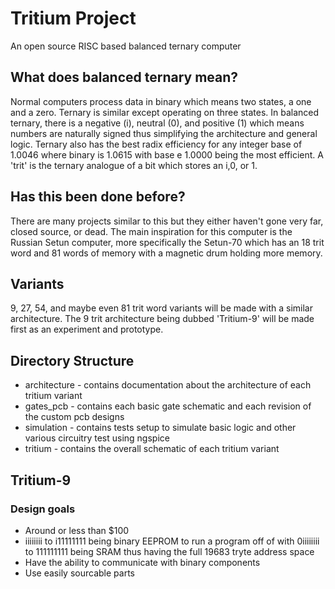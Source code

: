 # Tritium Project
An open source RISC based balanced ternary computer

## What does balanced ternary mean?
Normal computers process data in binary which means two states, a one and a zero. Ternary is similar except operating on three states. In balanced ternary, there is a negative (i), neutral (0), and positive (1) which means numbers are naturally signed thus simplifying the architecture and general logic. Ternary also has the best radix efficiency for any integer base of 1.0046 where binary is 1.0615 with base e 1.0000 being the most efficient. A 'trit' is the ternary analogue of a bit which stores an i,0, or 1. 

## Has this been done before?
There are many projects similar to this but they either haven't gone very far, closed source, or dead. The main inspiration for this computer is the Russian Setun computer, more specifically the Setun-70 which has an 18 trit word and 81 words of memory with a magnetic drum holding more memory. 

## Variants
9, 27, 54, and maybe even 81 trit word variants will be made with a similar architecture. The 9 trit architecture being dubbed 'Tritium-9' will be made first as an experiment and prototype.

## Directory Structure
* architecture - contains documentation about the architecture of each tritium variant
* gates_pcb - contains each basic gate schematic and each revision of the custom pcb designs
* simulation - contains tests setup to simulate basic logic and other various circuitry test using ngspice
* tritium - contains the overall schematic of each tritium variant

## Tritium-9
### Design goals
* Around or less than $100
* iiiiiiii to i11111111 being binary EEPROM to run a program off of with 0iiiiiiii to 111111111 being SRAM thus having the full 19683 tryte address space
* Have the ability to communicate with binary components
* Use easily sourcable parts